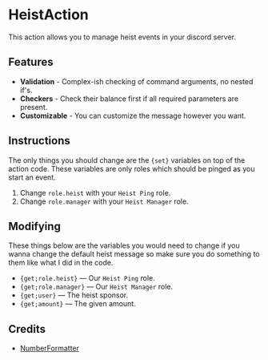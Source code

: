 # HeistAction
This action allows you to manage heist events in your discord server.

## Features
- **Validation** - Complex-ish checking of command arguments, no nested if's.
- **Checkers** - Check their balance first if all required parameters are present.
- **Customizable** - You can customize the message however you want.

## Instructions
The only things you should change are the `{set}` variables on top of the action code. These variables are only roles which should be pinged as you start an event.
1. Change `role.heist` with your `Heist Ping` role.
2. Change `role.manager` with your `Heist Manager` role.

## Modifying
These things below are the variables you would need to change if you wanna change the default heist message so make sure you do something to them like what I did in the code.
- `{get;role.heist}` — Our `Heist Ping` role.
- `{get;role.manager}` — Our `Heist Manager` role.
- `{get;user}` — The heist sponsor.
- `{get;amount}` — The given amount.

## Credits
- [NumberFormatter](https://github.com/sylo-digital/community-actions/tree/master/Snippets/JaM-NumberFormatter)